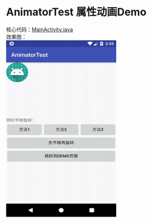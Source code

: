 # AnimatorTest  属性动画Demo

核心代码：[MainActivity.java](https://github.com/12313kaihuang/Demo/blob/master/AnimatorTest/app/src/main/java/com/yu/hu/animatortest/MainActivity.java)  
效果图：  
<img src="gif/animatorTest.gif" alt="Sample"  width="300" height="480">  
